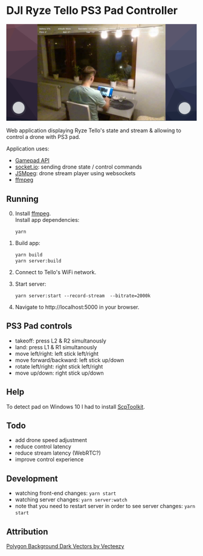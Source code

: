 # DJI Ryze Tello PS3 Pad Controller

![screenshot](https://raw.githubusercontent.com/jamOne-/tello-ps3-controller/master/screenshots/2019_11_12.png)

Web application displaying Ryze Tello's state and stream & allowing to control a drone with PS3 pad.

Application uses:

- [Gamepad API](https://developer.mozilla.org/en-US/docs/Web/API/Gamepad_API/Using_the_Gamepad_API)
- [socket.io](https://github.com/socketio/socket.io): sending drone state / control commands
- [JSMpeg](https://github.com/phoboslab/jsmpeg): drone stream player using websockets
- [ffmpeg](https://ffmpeg.org)

## Running

0. Install [ffmpeg](https://ffmpeg.org). \
   Install app dependencies:
   ```
   yarn
   ```
1. Build app:

   ```
   yarn build
   yarn server:build
   ```

1. Connect to Tello's WiFi network.
1. Start server:

   ```
   yarn server:start --record-stream  --bitrate=2000k
   ```

1. Navigate to http://localhost:5000 in your browser.

## PS3 Pad controls

- takeoff: press L2 & R2 simultanously
- land: press L1 & R1 simultanously
- move left/right: left stick left/right
- move forward/backward: left stick up/down
- rotate left/right: right stick left/right
- move up/down: right stick up/down

## Help

To detect pad on Windows 10 I had to install [ScpToolkit](https://github.com/nefarius/ScpToolkit).

## Todo

- add drone speed adjustment
- reduce control latency
- reduce stream latency (WebRTC?)
- improve control experience

## Development

- watching front-end changes: `yarn start`
- watching server changes: `yarn server:watch`
- note that you need to restart server in order to see server changes: `yarn start`

## Attribution

[Polygon Background Dark Vectors by Vecteezy](https://www.vecteezy.com/free-vector/polygon-background-dark)
